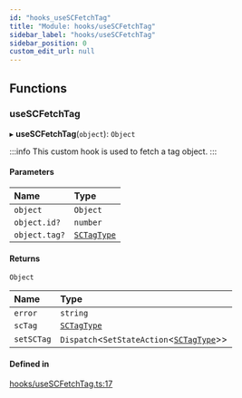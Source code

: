 ```yaml
---
id: "hooks_useSCFetchTag"
title: "Module: hooks/useSCFetchTag"
sidebar_label: "hooks/useSCFetchTag"
sidebar_position: 0
custom_edit_url: null
---
```


## Functions

### useSCFetchTag

▸ **useSCFetchTag**(`object`): `Object`

:::info
This custom hook is used to fetch a tag object.
:::

#### Parameters

| Name | Type |
| :------ | :------ |
| `object` | `Object` |
| `object.id?` | `number` |
| `object.tag?` | [`SCTagType`](../interfaces/types_tag.SCTagType.md) |

#### Returns

`Object`

| Name | Type |
| :------ | :------ |
| `error` | `string` |
| `scTag` | [`SCTagType`](../interfaces/types_tag.SCTagType.md) |
| `setSCTag` | `Dispatch`<`SetStateAction`<[`SCTagType`](../interfaces/types_tag.SCTagType.md)\>\> |

#### Defined in

[hooks/useSCFetchTag.ts:17](https://github.com/selfcommunity/community-ui/blob/1eb776a/packages/sc-core/src/hooks/useSCFetchTag.ts#L17)
